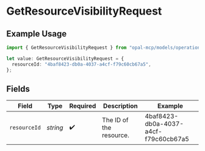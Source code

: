 # GetResourceVisibilityRequest

## Example Usage

```typescript
import { GetResourceVisibilityRequest } from "opal-mcp/models/operations";

let value: GetResourceVisibilityRequest = {
  resourceId: "4baf8423-db0a-4037-a4cf-f79c60cb67a5",
};
```

## Fields

| Field                                | Type                                 | Required                             | Description                          | Example                              |
| ------------------------------------ | ------------------------------------ | ------------------------------------ | ------------------------------------ | ------------------------------------ |
| `resourceId`                         | *string*                             | :heavy_check_mark:                   | The ID of the resource.              | 4baf8423-db0a-4037-a4cf-f79c60cb67a5 |